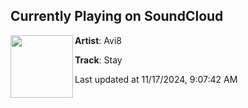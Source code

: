 ## Currently Playing on SoundCloud

[<img align="left" width="100" src="https://i1.sndcdn.com/artworks-AntnyBt69sdn-0-t500x500.jpg">](https://soundcloud.com/gearbox-digital/stay-1)

**Artist**: Avi8 

**Track**: Stay

Last updated at 11/17/2024, 9:07:42 AM
